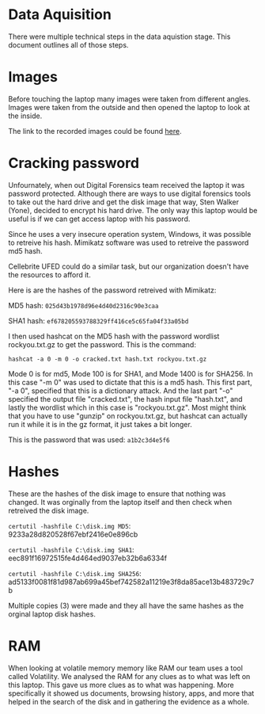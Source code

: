 # Data Aquisition

There were multiple technical steps in the data aquistion stage. This document outlines all of those steps.

# Images

Before touching the laptop many images were taken from different angles. Images were taken from the outside and then opened the laptop to look at the inside.

The link to the recorded images could be found [here](https://github.com/noamgariani11/Mock-Report/blob/main/images.md).

# Cracking password

Unfournately, when out Digital Forensics team received the laptop it was password protected. Although there are ways to use digital forensics tools to take out the hard drive and get the disk image that way, Sten Walker (Yone), decided to encrypt his hard drive. The only way this laptop would be useful is if we can get access laptop with his password.

Since he uses a very insecure operation system, Windows, it was possible to retreive his hash. Mimikatz software was used to retreive the password md5 hash.

Cellebrite UFED could do a similar task, but our organization doesn't have the resources to afford it.

Here is are the hashes of the password retreived with Mimikatz:

MD5 hash: ```025d43b1978d96e4d40d2316c90e3caa```

SHA1 hash: ```ef678205593788329ff416ce5c65fa04f33a05bd```

I then used hashcat on the MD5 hash with the password wordlist rockyou.txt.gz to get the password. This is the command:

```hashcat -a 0 -m 0 -o cracked.txt hash.txt rockyou.txt.gz```

Mode 0 is for md5, Mode 100 is for SHA1, and Mode 1400 is for SHA256. In this case "-m 0" was used to dictate that this is a md5 hash. This first part, "-a 0", specified that this is a dictionary attack. And the last part "-o" specified the output file "cracked.txt", the hash input file "hash.txt", and lastly the wordlist which in this case is "rockyou.txt.gz". Most might think that you have to use "gunzip" on rockyou.txt.gz, but hashcat can actually run it while it is in the gz format, it just takes a bit longer.

This is the password that was used: ```a1b2c3d4e5f6```

# Hashes

These are the hashes of the disk image to ensure that nothing was changed. It was orginally from the laptop itself and then check when retreived the disk image.

```certutil -hashfile C:\disk.img MD5```: 9233a28d820528f67ebf2416e0e896cb

```certutil -hashfile C:\disk.img SHA1```: eec891f16972515fe4d464ed9037eb32b6a6334f 

```certutil -hashfile C:\disk.img SHA256```: ad5133f0081f81d987ab699a45bef742582a11219e3f8da85ace13b483729c7b

Multiple copies (3) were made and they all have the same hashes as the orginal laptop disk hashes.

# RAM

When looking at volatile memory memory like RAM our team uses a tool called Volatility. We analysed the RAM for any clues as to what was left on this laptop. This gave us more clues as to what was happening. More specifically it showed us documents, browsing history, apps, and more that helped in the search of the disk and in gathering the evidence as a whole.
